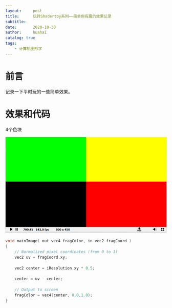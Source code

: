 ```yaml
---
layout:     post
title:      玩转Shadertoy系列——简单但有趣的效果记录
subtitle:   
date:       2020-10-30
author:     huahai
catalog: true
tags:
    - 计算机图形学
---
```


# 前言

记录一下平时玩的一些简单效果。

# 效果和代码

4个色块

![](/images/posts/Shadertoy/shadertoy_simple1.png)

```c
void mainImage( out vec4 fragColor, in vec2 fragCoord )
{
    // Normalized pixel coordinates (from 0 to 1)
    vec2 uv = fragCoord.xy;
    
    vec2 center = iResolution.xy * 0.5;
    
    center = uv - center;

    // Output to screen
    fragColor = vec4(center, 0.0,1.0);
}
```

